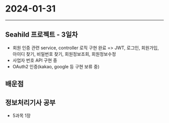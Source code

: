 # 2024-01-31

---

## Seahild 프로젝트 - 3일차

- 회원 인증 관련 service, controller 로직 구현 완료
  => JWT, 로그인, 회원가입, 아이디 찾기, 비밀번호 찾기, 회원정보조회, 회원정보수정
- 사업자 번호 API 구현 중
- OAuth2 인증(kakao, google 등 구현 보류 중)

## 배운점

## 정보처리기사 공부

- 5과목 1장
